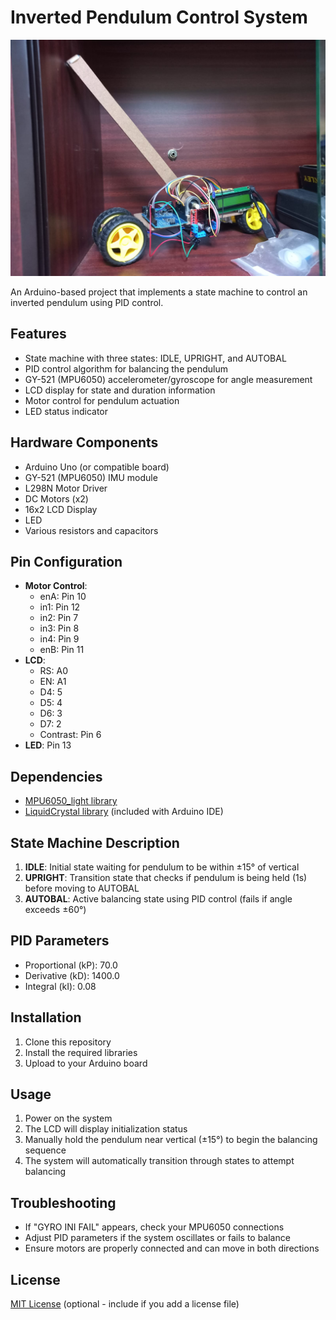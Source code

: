 # Inverted Pendulum Control System

![Finished Project](image.jpg)

An Arduino-based project that implements a state machine to control an inverted pendulum using PID control.

## Features

- State machine with three states: IDLE, UPRIGHT, and AUTOBAL
- PID control algorithm for balancing the pendulum
- GY-521 (MPU6050) accelerometer/gyroscope for angle measurement
- LCD display for state and duration information
- Motor control for pendulum actuation
- LED status indicator

## Hardware Components

- Arduino Uno (or compatible board)
- GY-521 (MPU6050) IMU module
- L298N Motor Driver
- DC Motors (x2)
- 16x2 LCD Display
- LED
- Various resistors and capacitors

## Pin Configuration

- **Motor Control**:
  - enA: Pin 10
  - in1: Pin 12
  - in2: Pin 7
  - in3: Pin 8
  - in4: Pin 9
  - enB: Pin 11
- **LCD**:
  - RS: A0
  - EN: A1
  - D4: 5
  - D5: 4
  - D6: 3
  - D7: 2
  - Contrast: Pin 6
- **LED**: Pin 13

## Dependencies

- [MPU6050_light library](https://github.com/rfetick/MPU6050_light)
- [LiquidCrystal library](https://www.arduino.cc/en/Reference/LiquidCrystal) (included with Arduino IDE)

## State Machine Description

1. **IDLE**: Initial state waiting for pendulum to be within ±15° of vertical
2. **UPRIGHT**: Transition state that checks if pendulum is being held (1s) before moving to AUTOBAL
3. **AUTOBAL**: Active balancing state using PID control (fails if angle exceeds ±60°)

## PID Parameters

- Proportional (kP): 70.0
- Derivative (kD): 1400.0
- Integral (kI): 0.08

## Installation

1. Clone this repository
2. Install the required libraries
3. Upload to your Arduino board

## Usage

1. Power on the system
2. The LCD will display initialization status
3. Manually hold the pendulum near vertical (±15°) to begin the balancing sequence
4. The system will automatically transition through states to attempt balancing

## Troubleshooting

- If "GYRO INI FAIL" appears, check your MPU6050 connections
- Adjust PID parameters if the system oscillates or fails to balance
- Ensure motors are properly connected and can move in both directions

## License

[MIT License](LICENSE) (optional - include if you add a license file)
